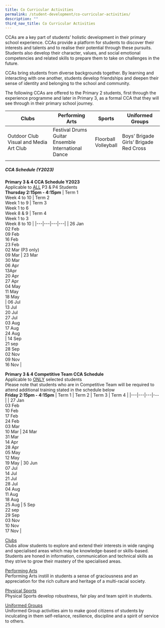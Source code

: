 ```yaml
---
title: Co Curricular Activities
permalink: /student-development/co-curricular-activities/
description: ""
third_nav_title: Co Curricular Activities
---
```

CCAs are a key part of students’ holistic development in their primary school experience. CCAs provide a platform for students to discover their interests and talents and to realise their potential through these pursuits. Students also develop their character, values, and social emotional competencies and related skills to prepare them to take on challenges in the future.

CCAs bring students from diverse backgrounds together. By learning and interacting with one another, students develop friendships and deepen their sense of identity and belonging to the school and community.
  
The following CCAs are offered to the Primary 2 students, first through the experience programme and later in Primary 3, as a formal CCA that they will see through in their primary school journey.

| Clubs | Performing Arts | Sports | Uniformed Groups |
|---|---|---|---|
| Outdoor Club<br>Visual and Media Art Club | Festival Drums<br>Guitar Ensemble<br>International Dance | Floorball<br>Volleyball | Boys’ Brigade<br>Girls’ Brigade<br>Red Cross |
| |

##### CCA Schedule (Y2023)
<b>Primary 3 &amp; 4 CCA Schedule Y2023</b><br>
Applicable to <u>ALL</u> P3 &amp; P4 Students<br>
<b>Thursday 2:15pm - 4:15pm</b>
| Term 1<br>Week 4 to 10 | Term 2<br>Week 1 to 9 | Term 3<br>Week 1 to 6<br>Week 8 &amp; 9 | Term 4<br>Week 1 to 3<br>Week 8 to 10 |
|---|---|---|---|
| 26 Jan<br>02 Feb<br>09 Feb<br>16 Feb<br>23 Feb<br>02 Mar (P3 only)<br>09 Mar | 23 Mar<br>30 Mar<br>06 Apr<br>13Apr<br>20 Apr<br>27 Apr<br>04 May<br>11 May<br>18 May<br> | 06 Jul<br>13 Jul<br>20 Jul<br>27 Jul<br>03 Aug<br>17 Aug<br>24 Aug<br> | 14 Sep<br>21 sep<br>28 Sep<br>02 Nov<br>09 Nov<br>16 Nov |

<b>Primary 3 &amp; 4 Competitive Team CCA Schedule</b><br>
Applicable to <u>ONLY</u> selected students<br>
Please note that students who are in Competitive Team will be required to attend additional training stated in the schedule below<br>
<b>Friday 2:15pm - 4:15pm</b>
| Term 1 | Term 2 | Term 3 | Term 4 |
|---|---|---|---|
| 27 Jan<br>03 Feb<br>10 Feb<br>17 Feb<br>24 Feb<br>03 Mar<br>10 Mar | 24 Mar<br>31 Mar<br>14 Apr<br>28 Apr<br>05 May<br>12 May<br>19 May | 30 Jun<br>07 Jul<br>14 Jul<br>21 Jul<br>28 Jul<br>04 Aug<br>11 Aug<br>18 Aug<br>25 Aug | 5 Sep<br>22 sep<br>29 Sep<br>03 Nov<br>10 Nov<br>17 Nov |

[Clubs](https://moe-valourpri-staging.netlify.app/student-development/co-curricular-activities/clubs) <br>
Clubs allow students to explore and extend their interests in wide ranging and specialised areas which may be knowledge-based or skills-based. Students are honed in information, communication and technical skills as they strive to grow their mastery of the specialised areas.

[Performing Arts](https://moe-valourpri-staging.netlify.app/student-development/co-curricular-activities/performing-arts) <br>
Performing Arts instill in students a sense of graciousness and an appreciation for the rich culture and heritage of a multi-racial society.

[Physical Sports](https://moe-valourpri-staging.netlify.app/student-development/co-curricular-activities/physical-sports) <br>
Physical Sports develop robustness, fair play and team spirit in students.

[Uniformed Groups](https://moe-valourpri-staging.netlify.app/student-development/co-curricular-activities/uniformed-groups) <br>
Uniformed Group activities aim to make good citizens of students by inculcating in them self-reliance, resilience, discipline and a spirit of service to others.